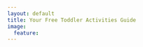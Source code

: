 ```yaml
---
layout: default
title: Your Free Toddler Activities Guide
image:
  feature: 
---
```

<div id="fd-form-65ee753618fc7384bcdc6644"></div>
<script>
  window.fd('form', {
    formId: '65ee753618fc7384bcdc6644',
    containerEl: '#fd-form-65ee753618fc7384bcdc6644'
  });
</script>